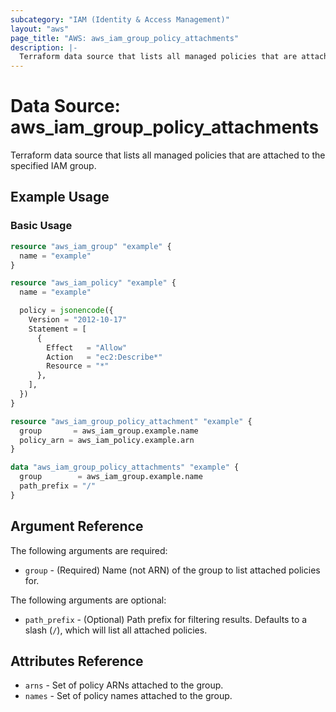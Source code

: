 ```yaml
---
subcategory: "IAM (Identity & Access Management)"
layout: "aws"
page_title: "AWS: aws_iam_group_policy_attachments"
description: |-
  Terraform data source that lists all managed policies that are attached to the specified IAM group.
---
```


# Data Source: aws_iam_group_policy_attachments

Terraform data source that lists all managed policies that are attached to the specified IAM group.

## Example Usage

### Basic Usage

```terraform
resource "aws_iam_group" "example" {
  name = "example"
}

resource "aws_iam_policy" "example" {
  name = "example"

  policy = jsonencode({
    Version = "2012-10-17"
    Statement = [
      {
        Effect   = "Allow"
        Action   = "ec2:Describe*"
        Resource = "*"
      },
    ],
  })
}

resource "aws_iam_group_policy_attachment" "example" {
  group       = aws_iam_group.example.name
  policy_arn = aws_iam_policy.example.arn
}

data "aws_iam_group_policy_attachments" "example" {
  group        = aws_iam_group.example.name
  path_prefix = "/"
}
```

## Argument Reference

The following arguments are required:

* `group` - (Required) Name (not ARN) of the group to list attached policies for.

The following arguments are optional:

* `path_prefix` - (Optional) Path prefix for filtering results. Defaults to a slash (`/`), which will list all attached policies.

## Attributes Reference

* `arns` - Set of policy ARNs attached to the group.
* `names` - Set of policy names attached to the group.

[1]: https://awscli.amazonaws.com/v2/documentation/api/latest/reference/iam/list-attached-group-policies.html

